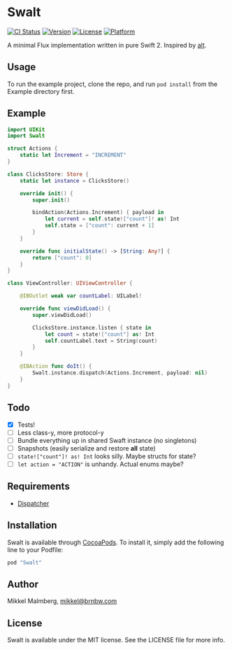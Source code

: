 # Swalt

[![CI Status](http://img.shields.io/travis/mikker/Swalt.svg?style=flat)](https://travis-ci.org/mikker/Swalt)
[![Version](https://img.shields.io/cocoapods/v/Swalt.svg?style=flat)](http://cocoapods.org/pods/Swalt)
[![License](https://img.shields.io/cocoapods/l/Swalt.svg?style=flat)](http://cocoapods.org/pods/Swalt)
[![Platform](https://img.shields.io/cocoapods/p/Swalt.svg?style=flat)](http://cocoapods.org/pods/Swalt)

A minimal Flux implementation written in pure Swift 2. Inspired by [alt](https://github.com/goatslacker/alt).

## Usage

To run the example project, clone the repo, and run `pod install` from the Example directory first.

## Example

```swift
import UIKit
import Swalt

struct Actions {
    static let Increment = "INCREMENT"
}

class ClicksStore: Store {
    static let instance = ClicksStore()

    override init() {
        super.init()

        bindAction(Actions.Increment) { payload in
            let current = self.state!["count"]! as! Int
            self.state = ["count": current + 1]
        }
    }

    override func initialState() -> [String: Any?] {
        return ["count": 0]
    }
}

class ViewController: UIViewController {

    @IBOutlet weak var countLabel: UILabel!

    override func viewDidLoad() {
        super.viewDidLoad()

        ClicksStore.instance.listen { state in
            let count = state!["count"] as! Int
            self.countLabel.text = String(count)
        }
    }

    @IBAction func doIt() {
        Swalt.instance.dispatch(Actions.Increment, payload: nil)
    }
}
```

## Todo

- [x] Tests!
- [ ] Less class-y, more protocol-y
- [ ] Bundle everything up in shared Swaft instance (no singletons)
- [ ] Snapshots (easily serialize and restore **all** state)
- [ ] `state!["count"]! as! Int` looks silly. Maybe structs for state?
- [ ] `let action = "ACTION"` is unhandy. Actual enums maybe?

## Requirements

* [Dispatcher](https://github.com/mikker/Dispatcher)

## Installation

Swalt is available through [CocoaPods](http://cocoapods.org). To install
it, simply add the following line to your Podfile:

```ruby
pod "Swalt"
```

## Author

Mikkel Malmberg, mikkel@brnbw.com

## License

Swalt is available under the MIT license. See the LICENSE file for more info.
